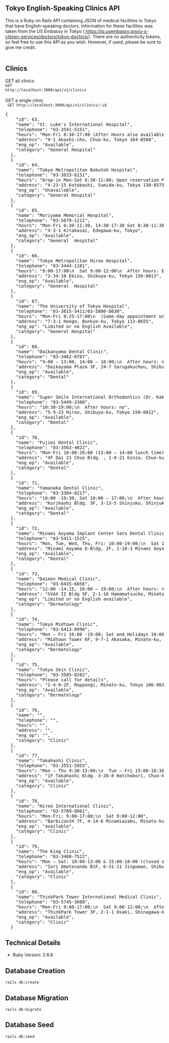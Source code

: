 ## Tokyo English-Speaking Clinics API

This is a Ruby on Rails API containing JSON of medical facilities in Tokyo that have English-speaking doctors. Information for these facilities was taken from the US Embassy in Tokyo (<a href a = "https://jp.usembassy.gov/u-s-citizen-services/doctors/tokyo-doctors/"> https://jp.usembassy.gov/u-s-citizen-services/doctors/tokyo-doctors/</a>). There are no authenticity tokens, so feel free to use this API as you wish. However, if used, please be sure to give me credit.
<br>
<br>
## Clinics
GET all clinics
<br>
<code>GET http://localhost:3000/api/v1/clinics</code>
<br>
<br>
GET a single clinic
<br>
<code> GET http://localhost:3000/api/v1/clinics/:id</code>
<br>
<pre>{
    "id": 63,
    "name": "St. Luke's International Hospital",
    "telephone": "03-3541-5151",
    "hours": "Mon-Fri 8:30-17:00 (After Hours also available",
    "address": "9-1 Akashi-cho, Chuo-ku, Tokyo 104-8560",
    "eng_op": "Available",
    "category": "General Hospital"
  },
  {
    "id": 64,
    "name": "Tokyo Metropolitan Bokutoh Hospital",
    "telephone": "03-3633-6151",
    "hours": "Drop-in Mon-Sat 8:30-11:00; Upon reservation Mon-Sat 9:00-17:00; After hours: yes (emergency only)",
    "address": "4-23-15 Kotobashi, Sumida-ku, Tokyo 130-8575",
    "eng_op": "Unavailable",
    "category": "General Hospital"
  },
  {
    "id": 65,
    "name": "Moriyama Memorial Hospital",
    "telephone": "03-5679-1211",
    "hours": "Mon-Fri 8:30-11:30, 14:30-17:30 Sat 8:30-11:30\n  (After hours available)",
    "address": "4-3-1 Kitakasai, Edogawa-ku, Tokyo",
    "eng_op": "Available",
    "category": "General  Hospital"
  },
  {
    "id": 66,
    "name": "Tokyo Metropolitan Hiroo Hospital",
    "telephone": "03-3444-1181",
    "hours": "9:00-17:00\n  Sat 9:00-12:00\n  After hours: Emergency only",
    "address": "2-34-10 Ebisu, Shibuya-ku, Tokyo 150-0013",
    "eng_op": "Available",
    "category": "General  Hospital"
  },
  {
    "id": 67,
    "name": "The University of Tokyo Hospital",
    "telephone": "03-3815-5411/03-5800-8630",
    "hours": "Mon-Fri 8:25-17:00\n  (Same-day appointment until 11:00)\n  After hours: yes",
    "address": "7-3-1 Hongo, Bunkyo-ku, Tokyo 113-8655",
    "eng_op": "Limited or no English Available",
    "category": "General Hospital"
  },
  {
    "id": 68,
    "name": "Daikanyama Dental Clinic",
    "telephone": "03-3462-0787",
    "hours": "9:00 – 13:00, 14:00 – 18:00;\n  After hours: no",
    "address": "Daikayama Plaza 3F, 24-7 Sarugakuchou, Shibuya-ku, Tokyo 150-0033",
    "eng_op": "Available",
    "category": "Dental"
  },
  {
    "id": 69,
    "name": "Super Smile International Orthodontics (Dr. Kaku’s Office) – Hiroo",
    "telephone": "03-5449-3308",
    "hours": "10:30-19:00;\n  After hours: no",
    "address": "5-9-23 Hiroo, Shibuya-ku, Tokyo 150-0012",
    "eng_op": "Available",
    "category": "Dental"
  },
  {
    "id": 70,
    "name": "Fujimi Dental Clinic",
    "telephone": "03-3563-4022",
    "hours": "Mon-Fri 10:00-20:00 (13:00 – 14:00 lunch time), Sat 10:00-18:00 (13:00 – 14:00 lunch time) English available: Mon, Wed, Fri 10:00-17:00 Tue, Thur, Sat 10:00- 18:00\n  After hours:no",
    "address": "4F Dai 21 Chuo Bldg. , 1-8-21 Ginza, Chuo-ku, Tokyo 104-0061",
    "eng_op": "Available",
    "category": "Dental"
  },
  {
    "id": 71,
    "name": "Yamanaka Dental Clinic",
    "telephone": "03-3304-8217",
    "hours": "10:00 -19:30, Sat 10:00 – 17:00;\n  After hours: no",
    "address": "Kurihashi Bldg. 3F, 3-13-5 Shinjuku, Shinjuku-ku, Tokyo 160-0022",
    "eng_op": "Available",
    "category": "Dental"
  },
  {
    "id": 72,
    "name": "Minami Aoyama Implant Center Sato Dental Clinic",
    "telephone": "03-5411-1525",
    "hours": "Mon, Tue, Wed, Thu, Fri: 10:00-19:00;\n  Sat 10:00-17:00;\n  After hours: no",
    "address": "Minami Aoyama D-Bldg, 2F, 1-10-3 Minami Aoyama, Minato-ku, Tokyo 107-0062",
    "eng_op": "Available",
    "category": "Dental"
  },
  {
    "id": 73,
    "name": "Daimon Medical Clinic",
    "telephone": "03-6435-6056",
    "hours": "12:00 -14:15, 16:00 – 19:00;\n  After hours: no",
    "address": "SVAX II Bldg 5F, 2-1-16 Hamamatsucho, Minato-ku, Tokyo 105-0013",
    "eng_op": "Limited or no English available",
    "category": "Dermatology"
  },
  {
    "id": 74,
    "name": "Tokyo Midtown Clinic",
    "telephone": "03-5413-8990",
    "hours": "Mon – Fri 10:00 -19:00; Sat and Holidays 10:00 -18:00",
    "address": "Midtown Tower 6F, 9-7-1 Akasaka, Minato-ku, Tokyo 107-6206",
    "eng_op": "Available",
    "category": "Dermatology"
  },
  {
    "id": 75,
    "name": "Tokyo Skin Clinic",
    "telephone": "03-3585-0282",
    "hours": "Please call for details",
    "address": "2-4-9-2F, Roppongi, Minato-ku, Tokyo 106-0032",
    "eng_op": "Available",
    "category": "Dermatology"
  },
  {
    "id": 76,
    "name": "",
    "telephone": "",
    "hours": "",
    "address": "",
    "eng_op": "",
    "category": "Clinic"
  },
  {
    "id": 77,
    "name": "Takahashi Clinic",
    "telephone": "03-3551-5955",
    "hours": "Mon – Thu 9:30-13:00;\n  Tue – Fri 15:00-18:30, After hours: no",
    "address": "1F Takahashi Bldg. 3-26-8 Hatchobori, Chuo-ku, Tokyo 104-0032",
    "eng_op": "Available",
    "category": "Clinic"
  },
  {
    "id": 78,
    "name": "Hiroo International Clinic",
    "telephone": "03-5789-8861",
    "hours": "Mon-Fri: 9:00-17:00;\n  Sat 9:00-12:00",
    "address": "Barbizon34 7F, 4-14-6 Minamiazabu, Minato-ku, Tokyo 106-0047",
    "eng_op": "available",
    "category": "Clinic"
  },
  {
    "id": 79,
    "name": "The King Clinic",
    "telephone": "03-3400-7522",
    "hours": "Mon – Sat: 10:00-13:00 & 15:00-18:00 (closed on Wed & Sun);\n  After hours: No",
    "address": "Iori Omotesando B1F, 6-31-11 Jingumae, Shibuya-ku, Tokyo 150-0001",
    "eng_op": "Available",
    "category": "Clinic"
  },
  {
    "id": 80,
    "name": "ThinkPark Tower International Medical Clinic",
    "telephone": "03-5745-3088",
    "hours": "Mon-Fri 9:00-17:00;\n  Sat 9:00-12:00;\n  After hours: Yes",
    "address": "ThinkPark Tower 3F, 2-1-1 Osaki, Shinagawa-ku, Tokyo 141-6003",
    "eng_op": "Available",
    "category": "Clinic"
  }</pre>

## Technical Details
<ul>
  <li>Ruby Version: 2.6.6</li>
</ul>

## Database Creation
<code>rails db:create</code>

## Database Migration
<code>rails db:migrate</code>

## Database Seed
<code>rails db:seed</code>
